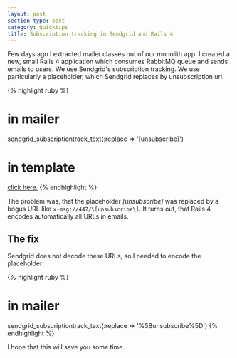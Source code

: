 ```yaml
---
layout: post
section-type: post
category: Quicktips
title: Subscription tracking in Sendgrid and Rails 4
---
```


Few days ago I extracted mailer classes out of our monolith app. I created a new, small Rails 4 application which consumes RabbitMQ queue and sends emails to users. We use Sendgrid's subscription tracking. We use particularly a placeholder, which Sendgrid replaces by unsubscription url.

{% highlight ruby %}
  # in mailer

  sendgrid_subscriptiontrack_text(:replace => '[unsubscribe]')

  # in template

  <a href="\[unsubscribe\]">click here.</a>
{% endhighlight %}

The problem was, that the placeholder _\[unsubscribe\]_ was replaced by a bogus URL like `x-msg://447/\[unsubscribe\]`. It turns out, that Rails 4 encodes automatically all URLs in emails.

## The fix

Sendgrid does not decode these URLs, so I needed to encode the placeholder.

{% highlight ruby %}
  # in mailer

  sendgrid_subscriptiontrack_text(:replace => '%5Bunsubscribe%5D')
{% endhighlight %}

I hope that this will save you some time.
